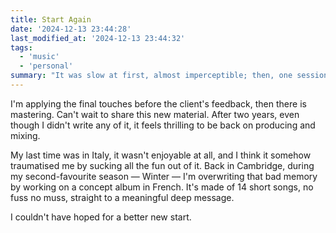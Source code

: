 ```yaml
---
title: Start Again
date: '2024-12-13 23:44:28'
last_modified_at: '2024-12-13 23:44:32'
tags:
  - 'music'
  - 'personal'
summary: "It was slow at first, almost imperceptible; then, one session at a time, it grew to a full-fledged short (but deep) concept album. I finally started producing music again."
---
```

I'm applying the final touches before the client's feedback, then there is mastering. Can't wait to share this new material. After two years, even though I didn't write any of it, it feels thrilling to be back on producing and mixing.

My last time was in Italy, it wasn't enjoyable at all, and I think it somehow traumatised me by sucking all the fun out of it. Back in Cambridge, during my second-favourite season — Winter — I'm overwriting that bad memory by working on a concept album in French. It's made of 14 short songs, no fuss no muss, straight to a meaningful deep message.

I couldn't have hoped for a better new start.